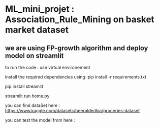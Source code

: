 # ML_mini_projet : Association_Rule_Mining on basket market dataset 

## we are using FP-growth algorithm and deploy model on streamlit

to run the code : use virtual environement 

install the required dependencies using: pip install -r requirements.txt

pip install streamlit

streamlit run home.py

you can find dataSet here : 
https://www.kaggle.com/datasets/heeraldedhia/groceries-dataset

you can test the model from here : 

